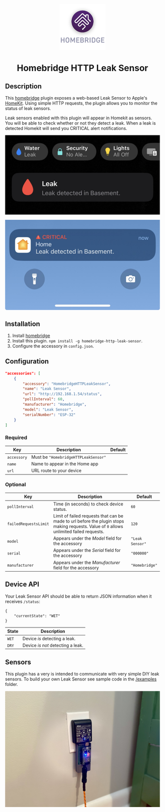 <p align="center">

<img src="https://github.com/homebridge/branding/raw/master/logos/homebridge-wordmark-logo-vertical.png" width="150">

</p>

<span align="center">

# Homebridge HTTP Leak Sensor

</span>

## Description

This [homebridge](https://github.com/homebridge/homebridge) plugin exposes a web-based Leak Sensor to Apple's [HomeKit](http://www.apple.com/ios/home/). Using simple HTTP requests, the plugin allows you to monitor the status of leak sensors.

Leak sensors enabled with this plugin will appear in Homekit as sensors. You will be able to check whether or not they detect a leak. When a leak is detected Homekit will send you CRITICAL alert notifications. 

![](images/homekit.jpg)

![](images/ios-critical-alert.jpg)

## Installation

1. Install [homebridge](https://github.com/homebridge/homebridge#installation)
2. Install this plugin. `npm install -g homebridge-http-leak-sensor`.
3. Configure the accessory in `config.json`.

## Configuration

```json
"accessories": [
    {
        "accessory": "HomebridgeHTTPLeakSensor",
        "name": "Leak Sensor",
        "url": "http://192.168.1.54/status",
        "pollInterval": 60,
        "manufacturer": "Homebridge",
        "model": "Leak Sensor",
        "serialNumber": "ESP-32"
    }
]
```

### Required
| Key | Description | Default |
| --- | --- | --- |
| `accessory` | Must be `"HomebridgeHTTPLeakSensor"` |   |
| `name` | Name to appear in the Home app |   |
| `url` | URL route to your device |   |

### Optional
| Key | Description | Default |
| --- | --- | --- |
| `pollInterval` | Time (in seconds) to check device status. | `60` |
| `failedRequestsLimit` | Limit of failed requests that can be made to url before the plugin stops making requests. Value of `0` allows unlimited failed requests. | `120` |
| `model` | Appears under the _Model_ field for the accessory | `"Leak Sensor"` |
| `serial` | Appears under the _Serial_ field for the accessory | `"000000"` |
| `manufacturer` | Appears under the _Manufacturer_ field for the accessory | `"Homebridge"` |

## Device API

Your Leak Sensor API should be able to return JSON information when it receives `/status`:
```
{
    "currentState": "WET"
}
```

| State | Description |
| ----- | --- |
| `WET` | Device _is_ detecting a leak. |
| `DRY` | Device _is not_ detecting a leak. |

## Sensors

This plugin has a very is intended to communicate with very simple DIY leak sensors. To build your own Leak Sensor see sample code in the [/examples](/examples) folder.

![](/images/diy-leak-sensor.jpg)